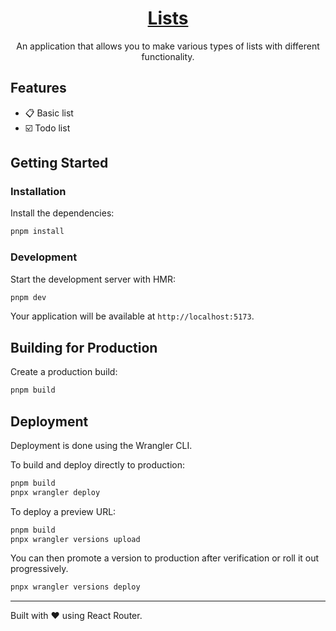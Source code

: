 <div align="center">
  <h1 align="center"><a href="https://lists.wyze.dev">Lists</a></h1>
  <p>An application that allows you to make various types of lists with different functionality.</p>
</div>

## Features

- 📋 Basic list
- ☑️ Todo list

## Getting Started

### Installation

Install the dependencies:

```bash
pnpm install
```

### Development

Start the development server with HMR:

```bash
pnpm dev
```

Your application will be available at `http://localhost:5173`.

## Building for Production

Create a production build:

```bash
pnpm build
```

## Deployment

Deployment is done using the Wrangler CLI.

To build and deploy directly to production:

```sh
pnpm build
pnpx wrangler deploy
```

To deploy a preview URL:

```sh
pnpm build
pnpx wrangler versions upload
```

You can then promote a version to production after verification or roll it out progressively.

```sh
pnpx wrangler versions deploy
```

---

Built with ❤️ using React Router.
